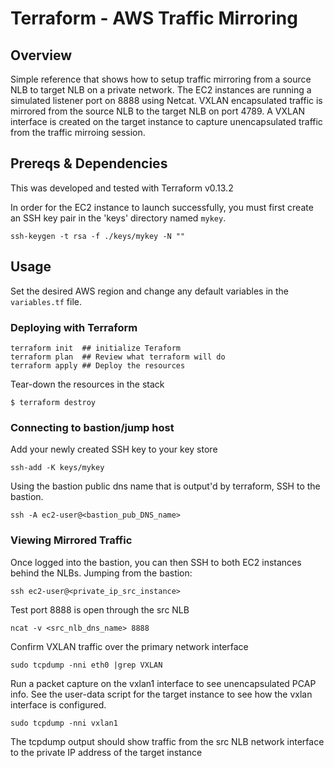# Terraform - AWS Traffic Mirroring

## Overview

Simple reference that shows how to setup traffic mirroring from a source NLB to target NLB on a private network. The EC2 instances are running a simulated listener port on 8888 using Netcat. VXLAN encapsulated traffic is mirrored from the source NLB to the target NLB on port 4789. A VXLAN interface is created on the target instance to capture unencapsulated traffic from the traffic mirroing session.  

## Prereqs & Dependencies

This was developed and tested with Terraform v0.13.2

In order for the EC2 instance to launch successfully, you must first create an SSH key pair in the 'keys' directory named `mykey`.

```
ssh-keygen -t rsa -f ./keys/mykey -N ""
```

## Usage

Set the desired AWS region and change any default variables in the `variables.tf` file.

### Deploying with Terraform
```
terraform init  ## initialize Teraform
terraform plan  ## Review what terraform will do
terraform apply ## Deploy the resources
```
Tear-down the resources in the stack
```
$ terraform destroy
```

### Connecting to bastion/jump host

Add your newly created SSH key to your key store
```
ssh-add -K keys/mykey
```
Using the bastion public dns name that is output'd by terraform, SSH to the bastion.
```
ssh -A ec2-user@<bastion_pub_DNS_name>
```

### Viewing Mirrored Traffic

Once logged into the bastion, you can then SSH to both EC2 instances behind the NLBs. Jumping from the bastion:
```
ssh ec2-user@<private_ip_src_instance>
```
Test port 8888 is open through the src NLB
```
ncat -v <src_nlb_dns_name> 8888
```
Confirm VXLAN traffic over the primary network interface
```
sudo tcpdump -nni eth0 |grep VXLAN
```
Run a packet capture on the vxlan1 interface to see unencapsulated PCAP info. See the user-data script for the target instance to see how the vxlan interface is configured.
```
sudo tcpdump -nni vxlan1
```
The tcpdump output should show traffic from the src NLB network interface to the private IP address of the target instance
